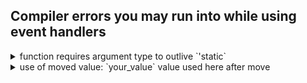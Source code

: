 ## Compiler errors you may run into while using event handlers

<details>
<summary>function requires argument type to outlive `'static`</summary>

Event handler in Dioxus need only access data that can last for the entire lifetime of the application. That generally means data that is moved into the closure. **If you get this error, you may have forgotten to add `move` to your closure.**

Broken component:

```rust, compile_fail
# use dioxus::prelude::*;
// We return an Element which can last as long as the component is on the screen
fn App() -> Element {
    // Signals are `Copy` which makes them very easy to move into `'static` closures like event handlers
    let state = use_signal(|| "hello world".to_string());

    rsx! {
        button {
            // ❌ Without `move`, rust will try to borrow the `state` signal which fails because the state signal is dropped at the end of the function
            onclick: |_| {
                println!("You clicked the button! The state is: {state}");
            },
            "Click me"
        }
    }
    // The state signal is dropped here, but the event handler still needs to access it
}
```

Fixed component:

```rust, no_run
# use dioxus::prelude::*;
fn App() -> Element {
    let state = use_signal(|| "hello world".to_string());

    rsx! {
        button {
            // ✅ The `move` keyword tells rust it can move the `state` signal into the closure. Since the closure owns the signal state, it can read it even after the function returns
            onclick: move |_| {
                println!("You clicked the button! The state is: {state}");
            },
            "Click me"
        }
    }
}
```

</details>

<details>
<summary>use of moved value: `your_value` value used here after move</summary>

Data in rust has a single owner. If you run into this error, you have likely tried to move data that isn't `Copy` into two different closures. **You can fix this issue by making your data `Copy` or calling `clone` on it before you move it into the closure.**

Broken component:

```rust, compile_fail
# use dioxus::prelude::*;
// `MyComponent` accepts a string which cannot be copied implicitly
#[component]
fn MyComponent(string: String) -> Element {
    rsx! {
        button {
            // ❌ We are moving the string into the onclick handler which means we can't access it elsewhere
            onclick: move |_| {
                println!("{string}");
            },
            "Print hello world"
        }
        button {
            // ❌ Since we already moved the string, we can't move it into the onclick handler again. This will cause a compiler error
            onclick: move |_| {
                println!("{string}");
            },
            "Print hello world again"
        }
    }
}
```

You can fix this issue by either:

- Making your data `Copy` with `ReadOnlySignal`:

```rust, no_run
# use dioxus::prelude::*;
// `MyComponent` accepts `ReadOnlySignal<String>` which implements `Copy`
#[component]
fn MyComponent(string: ReadOnlySignal<String>) -> Element {
    rsx! {
        button {
            // ✅ Because the `string` signal is `Copy`, we can copy it into the closure while still having access to it elsewhere
            onclick: move |_| println!("{}", string),
            "Print hello world"
        }
        button {
            // ✅ Since `string` is `Copy`, we can move it into the onclick handler again
            onclick: move |_| println!("{}", string),
            "Print hello world again"
        }
    }
}
```

- Calling `clone` on your data before you move it into the closure:

```rust, no_run
# use dioxus::prelude::*;
// `MyComponent` accepts a string which doesn't implement `Copy`
#[component]
fn MyComponent(string: String) -> Element {
    rsx! {
        button {
            // ✅ The string only has one owner. We could move it into this closure, but since we want to use the string in other closures later, we will clone it instead
            onclick: {
                // Clone the string in a new block
                let string = string.clone();
                // Then move the cloned string into the closure
                move |_| println!("{}", string)
            },
            "Print hello world"
        }
        button {
            // ✅ We don't use the string after this closure, so we can just move it into the closure directly
            onclick: move |_| println!("{}", string),
            "Print hello world again"
        }
    }
}
```

</details>
